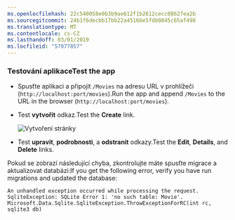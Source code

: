 ```yaml
---
ms.openlocfilehash: 22c540058e0b3b9ae612f1b2612cecc08627ea2b
ms.sourcegitcommit: 24b1f6decbb17bb22a45166e5fdb0845c65af498
ms.translationtype: MT
ms.contentlocale: cs-CZ
ms.lasthandoff: 03/01/2019
ms.locfileid: "57077857"
---
```

<a name="test"></a>
### <a name="test-the-app"></a><span data-ttu-id="08db4-101">Testování aplikace</span><span class="sxs-lookup"><span data-stu-id="08db4-101">Test the app</span></span>

* <span data-ttu-id="08db4-102">Spusťte aplikaci a připojit `/Movies` na adresu URL v prohlížeči (`http://localhost:port/movies`).</span><span class="sxs-lookup"><span data-stu-id="08db4-102">Run the app and append `/Movies` to the URL in the browser (`http://localhost:port/movies`).</span></span>
* <span data-ttu-id="08db4-103">Test **vytvořit** odkaz.</span><span class="sxs-lookup"><span data-stu-id="08db4-103">Test the **Create** link.</span></span>

  ![Vytvoření stránky](../../tutorials/razor-pages/model/_static/conan.png)

<a name="scaffold"></a>

* <span data-ttu-id="08db4-105">Test **upravit**, **podrobnosti**, a **odstranit** odkazy.</span><span class="sxs-lookup"><span data-stu-id="08db4-105">Test the **Edit**, **Details**, and **Delete** links.</span></span>

<span data-ttu-id="08db4-106">Pokud se zobrazí následující chyba, zkontrolujte máte spusťte migrace a aktualizovat databázi:</span><span class="sxs-lookup"><span data-stu-id="08db4-106">If you get the following error, verify you have run migrations and updated the database:</span></span>

```
An unhandled exception occurred while processing the request.
SqliteException: SQLite Error 1: 'no such table: Movie'.
Microsoft.Data.Sqlite.SqliteException.ThrowExceptionForRC(int rc, sqlite3 db)
```
